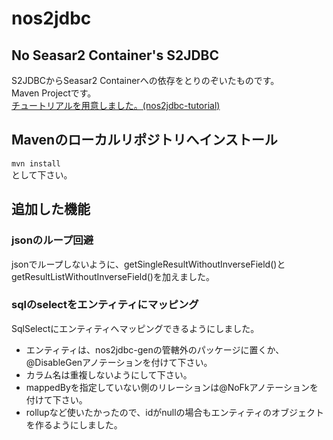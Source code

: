 # nos2jdbc
## No Seasar2 Container's S2JDBC
S2JDBCからSeasar2 Containerへの依存をとりのぞいたものです。  
Maven Projectです。  
[チュートリアルを用意しました。(nos2jdbc-tutorial)](https://github.com/ns2j/nos2jdbc-tutorial)   
## Mavenのローカルリポジトリへインストール
`mvn install`   
として下さい。

## 追加した機能
### jsonのループ回避
 jsonでループしないように、getSingleResultWithoutInverseField()とgetResultListWithoutInverseField()を加えました。  
### sqlのselectをエンティティにマッピング
 SqlSelectにエンティティへマッピングできるようにしました。
* エンティティは、nos2jdbc-genの管轄外のパッケージに置くか、@DisableGenアノテーションを付けて下さい。
* カラム名は重複しないようにして下さい。   
* mappedByを指定していない側のリレーションは@NoFkアノテーションを付けて下さい。
* rollupなど使いたかったので、idがnullの場合もエンティティのオブジェクトを作るようにしました。
